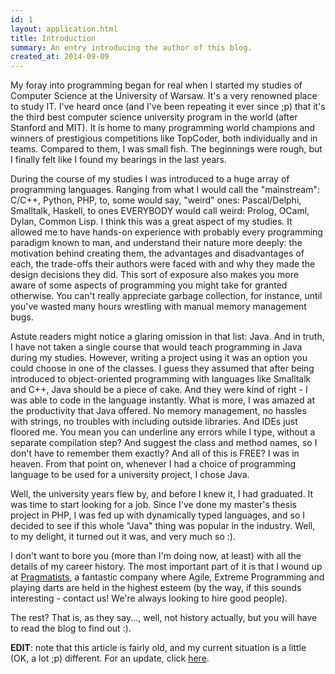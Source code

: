 ```yaml
---
id: 1
layout: application.html
title: Introduction
summary: An entry introducing the author of this blog.
created_at: 2014-09-09
---
```


My foray into programming began for real when I started my studies of Computer Science at the University of Warsaw. It's a very renowned place to study IT. I've heard once (and I've been repeating it ever since ;p) that it's the third best computer science university program in the world (after Stanford and MIT). It is home to many programming world champions and winners of prestigious competitions like TopCoder, both individually and in teams. Compared to them, I was small fish. The beginnings were rough, but I finally felt like I found my bearings in the last years.

During the course of my studies I was introduced to a huge array of programming languages. Ranging from what I would call the "mainstream": C/C++, Python, PHP, to, some would say, "weird" ones: Pascal/Delphi, Smalltalk, Haskell, to ones EVERYBODY would call weird: Prolog, OCaml, Dylan, Common Lisp. I think this was a great aspect of my studies. It allowed me to have hands-on experience with probably every programming paradigm known to man, and understand their nature more deeply: the motivation behind creating them, the advantages and disadvantages of each, the trade-offs their authors were faced with and why they made the design decisions they did. This sort of exposure also makes you more aware of some aspects of programming you might take for granted otherwise. You can't really appreciate garbage collection, for instance, until you've wasted many hours wrestling with manual memory management bugs.

Astute readers might notice a glaring omission in that list: Java. And in truth, I have not taken a single course that would teach programming in Java during my studies. However, writing a project using it was an option you could choose in one of the classes. I guess they assumed that after being introduced to object-oriented programming with languages like Smalltalk and C++, Java should be a piece of cake. And they were kind of right - I was able to code in the language instantly. What is more, I was amazed at the productivity that Java offered. No memory management, no hassles with strings, no troubles with including outside libraries. And IDEs just floored me. You mean you can underline any errors while I type, without a separate compilation step? And suggest the class and method names, so I don't have to remember them exactly? And all of this is FREE? I was in heaven. From that point on, whenever I had a choice of programming language to be used for a university project, I chose Java.

Well, the university years flew by, and before I knew it, I had graduated. It was time to start looking for a job. Since I've done my master's thesis project in PHP, I was fed up with dynamically typed languages, and so I decided to see if this whole "Java" thing was popular in the industry. Well, to my delight, it turned out it was, and very much so :).

I don't want to bore you (more than I'm doing now, at least) with all the details of my career history. The most important part of it is that I wound up at <a href="http://pragmatists.pl" target="_blank">Pragmatists</a>, a fantastic company where Agile, Extreme Programming and playing darts are held in the highest esteem (by the way, if this sounds interesting - contact us! We're always looking to hire good people).

The rest? That is, as they say..., well, not history actually, but you will have to read the blog to find out :).

**EDIT**: note that this article is fairly old, and my current situation is a little (OK, a lot ;p) different. For an update, click [here]().
